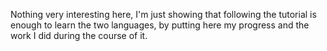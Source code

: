 Nothing very interesting here, I'm just showing that following the tutorial is enough to learn the two languages, by putting here my progress and the work I did during the course of it.
